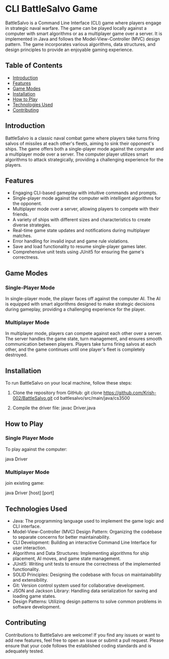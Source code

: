 # CLI BattleSalvo Game

BattleSalvo is a Command Line Interface (CLI) game where players engage in strategic naval warfare. The game can be played locally against a computer with smart algorithms or as a multiplayer game over a server. It is implemented in Java and follows the Model-View-Controller (MVC) design pattern. The game incorporates various algorithms, data structures, and design principles to provide an enjoyable gaming experience.

## Table of Contents
- [Introduction](#introduction)
- [Features](#features)
- [Game Modes](#game-modes)
- [Installation](#installation)
- [How to Play](#how-to-play)
- [Technologies Used](#technologies-used)
- [Contributing](#contributing)

## Introduction

BattleSalvo is a classic naval combat game where players take turns firing salvos of missiles at each other's fleets, aiming to sink their opponent's ships. The game offers both a single-player mode against the computer and a multiplayer mode over a server. The computer player utilizes smart algorithms to attack strategically, providing a challenging experience for the players.

## Features

- Engaging CLI-based gameplay with intuitive commands and prompts.
- Single-player mode against the computer with intelligent algorithms for the opponent.
- Multiplayer mode over a server, allowing players to compete with their friends.
- A variety of ships with different sizes and characteristics to create diverse strategies.
- Real-time game state updates and notifications during multiplayer matches.
- Error handling for invalid input and game rule violations.
- Save and load functionality to resume single-player games later.
- Comprehensive unit tests using JUnit5 for ensuring the game's correctness.

## Game Modes

### Single-Player Mode

In single-player mode, the player faces off against the computer AI. The AI is equipped with smart algorithms designed to make strategic decisions during gameplay, providing a challenging experience for the player.

### Multiplayer Mode

In multiplayer mode, players can compete against each other over a server. The server handles the game state, turn management, and ensures smooth communication between players. Players take turns firing salvos at each other, and the game continues until one player's fleet is completely destroyed.

## Installation

To run BattleSalvo on your local machine, follow these steps:

1. Clone the repository from GitHub:
git clone https://github.com/Krish-002/BattleSalvo.git
cd battlesalvo/src/main/java/cs3500


2. Compile the driver file:
javac Driver.java


## How to Play

### Single Player Mode

To play against the computer:

java Driver


### Multiplayer Mode

join existing game:

java Driver [host] [port]


## Technologies Used

- Java: The programming language used to implement the game logic and CLI interface.
- Model-View-Controller (MVC) Design Pattern: Organizing the codebase to separate concerns for better maintainability.
- CLI Development: Building an interactive Command Line Interface for user interaction.
- Algorithms and Data Structures: Implementing algorithms for ship placement, AI moves, and game state management.
- JUnit5: Writing unit tests to ensure the correctness of the implemented functionality.
- SOLID Principles: Designing the codebase with focus on maintainability and extensibility.
- Git: Version control system used for collaborative development.
- JSON and Jackson Library: Handling data serialization for saving and loading game states.
- Design Patterns: Utilizing design patterns to solve common problems in software development.

## Contributing

Contributions to BattleSalvo are welcome! If you find any issues or want to add new features, feel free to open an issue or submit a pull request. Please ensure that your code follows the established coding standards and is adequately tested.
